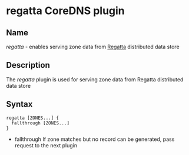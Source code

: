 # regatta CoreDNS plugin

## Name
*regatta* - enables serving zone data from [Regatta](https://engineering.jamf.com/regatta/) distributed data store

## Description
The *regatta* plugin is used for serving zone data from Regatta distributed data store

## Syntax
```
regatta [ZONES...] {
  fallthrough [ZONES...]
}
```

* fallthrough If zone matches but no record can be generated, pass request to the next plugin
